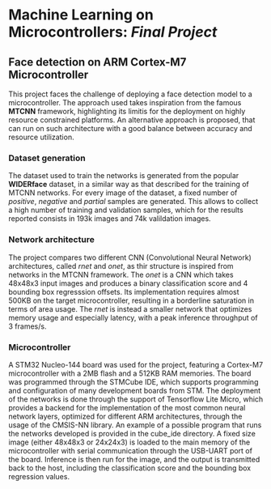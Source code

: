 # Machine Learning on Microcontrollers: *Final Project*

## Face detection on ARM Cortex-M7 Microcontroller
This project faces the challenge of deploying a face detection model to a microcontroller. The approach used takes inspiration from the famous **MTCNN** framework, highlighting its limitis for the deployment on highly resource constrained platforms. An alternative approach is proposed, that can run on such architecture with a good balance between accuracy and resource utilization. 

### Dataset generation
The dataset used to train the networks is generated from the popular **WIDERface** dataset, in a similar way as that described for the training of MTCNN networks. For every image of the dataset, a fixed number of *positive*, *negative* and *partial* samples are generated. This allows to collect a high number of training and validation samples, which for the results reported consists in 193k images and 74k valildation images.

### Network architecture
The project compares two different CNN (Convolutional Neural Network) architectures, called *rnet* and *onet*, as thir structure is inspired from networks in the MTCNN framework. The *onet* is a CNN which takes 48x48x3 input images and produces a binary classification score and 4 bounding box regresssion offsets. Its implementation requires almost 500KB on the target microcontroller, resulting in a borderline saturation in terms of area usage. The *rnet* is instead a smaller network that optimizes memory usage and especially latency, with a peak inference throughput of 3 frames/s.



### Microcontroller
A STM32 Nucleo-144 board was used for the project, featuring a Cortex-M7 microcontroller with a 2MB flash and a 512KB RAM memories. The board was programmed through the STMCube IDE, which supports programming and configuration of many development boards from STM. The deployment of the networks is done through the support of Tensorflow Lite Micro, which provides a backend for the implementation of the most common neural network layers, optimized for different ARM architectures, through the usage of the CMSIS-NN library. An example of a possible program that runs the networks developed is provided in the cube_ide directory. A fixed size image (either 48x48x3 or 24x24x3) is loaded to the main memory of the microcontroller with serial communication through the USB-UART port of the board. Inference is then run for the image, and the output is transmitted back to the host, including the classification score and the bounding box regression values.
